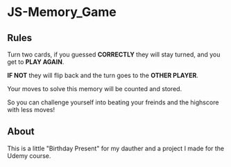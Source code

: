 # JS-Memory_Game
 ## Rules  

Turn two cards, if you guessed **CORRECTLY** they will stay turned, and you get to **PLAY AGAIN**.

**IF NOT** they will flip back and the turn goes to the **OTHER PLAYER**.

Your moves to solve this memory will be counted and stored.

So you can challenge yourself into beating your freinds and the highscore with less moves!

## About

This is a little "Birthday Present" for my dauther and a project I made for the Udemy course.
